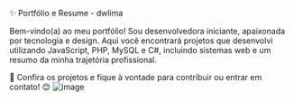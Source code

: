 ✨ Portfólio e Resume - dwlima

Bem-vindo(a) ao meu portfólio! Sou desenvolvedora iniciante, apaixonada por tecnologia e design. Aqui você encontrará projetos que desenvolvi utilizando JavaScript, PHP, MySQL e C#, incluindo sistemas web e um resumo da minha trajetória profissional.

🔗 Confira os projetos e fique à vontade para contribuir ou entrar em contato! 😊
![image](https://github.com/user-attachments/assets/e299318a-c37d-4a39-8816-c59d6d645e55)

